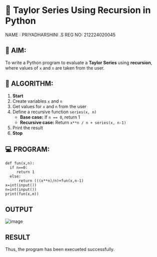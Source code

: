 # 📐 Taylor Series Using Recursion in Python
NAME : PRIYADHARSHINI .S
REG NO: 212224020045
## 🎯 AIM:
To write a Python program to evaluate a **Taylor Series** using **recursion**, where values of `x` and `n` are taken from the user.

## 🧠 ALGORITHM:

1. **Start**
2. Create variables `x` and `n`
3. Get values for `x` and `n` from the user
4. Define a recursive function `series(x, n)`
   - **Base case:** If `n == 0`, return 1
   - **Recursive case:** Return `x**n / n + series(x, n-1)`
5. Print the result
6. **Stop**

## 💻 PROGRAM:
```
def fun(x,n):
  if n==0:
     return 1
  else:
      return (((x**n)/n)+fun(x,n-1)
x=int(input())
n=int(input())
print(fun(x,n))
```
## OUTPUT
![image](https://github.com/user-attachments/assets/3a8c1297-8ce4-45ea-9e1e-169783604937)

## RESULT
Thus, the program has been execueted successfully.

